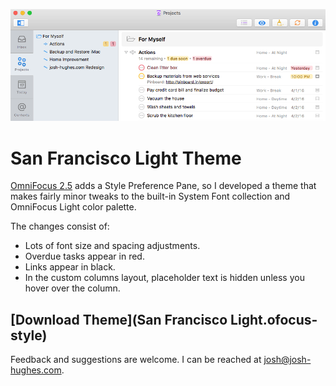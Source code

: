 ![Screenshot](screenshot.png)

# San Francisco Light Theme

[OmniFocus 2.5](https://www.omnigroup.com/omnifocus/) adds a Style Preference Pane, so I developed a theme that makes fairly minor tweaks to the built-in System Font collection and OmniFocus Light color palette.

The changes consist of:

- Lots of font size and spacing adjustments.
- Overdue tasks appear in red.
- Links appear in black.
- In the custom columns layout, placeholder text is hidden unless you hover over the column.

## [Download Theme](San Francisco Light.ofocus-style)

Feedback and suggestions are welcome. I can be reached at [josh@josh-hughes.com](mailto:josh@josh-hughes.com).